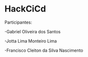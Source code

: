 # HackCiCd
Participantes:

-Gabriel Oliveira dos Santos
 
-Jotta Lima Monteiro Lima
 
-Francisco Cleiton da Silva Nascimento
